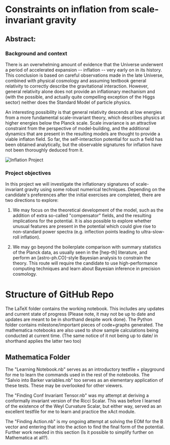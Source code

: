 # Constraints on inflation from scale-invariant gravity

## Abstract:

### Background and context

There is an overwhelming amount of evidence that the Universe underwent a period of accelerated expansion -- inflation -- very early on in its history.  This conclusion is based on careful observations made in the late Universe, combined with physical cosmology and assuming textbook general relativity to correctly describe the gravitational interaction. However, general relativity alone does not provide an inflationary mechanism and (with the possible, and actually quite compelling exception of the Higgs sector) neither does the Standard Model of particle physics.

An interesting possibility is that general relativity descends at low energies from a more fundamental scale-invariant theory, which describes physics at higher energies below the Planck scale. Scale invariance is an attractive constraint from the perspective of model-building, and the additional dynamics that are present in the resulting models are thought to provide a viable inflaton field. So far, the self-interaction potential for such a field has been obtained analytically, but the observable signatures for inflation have not been thoroughly deduced from it.

![Inflation Project](https://github.com/user-attachments/assets/d4b707f2-b61b-4626-ad58-741cbc45fa6c)

### Project objectives

In this project we will investigate the inflationary signatures of scale-invariant gravity using some robust numerical techniques. Depending on the candidate's preferences after the initial exercises are completed, there are two directions to explore:

1. We may focus on the theoretical development of the model, such as the addition of extra so-called "compensator" fields, and the resulting implications for the potential. It is also possible to explore whether unusual features are present in the potential which could give rise to non-standard power spectra (e.g. inflection points leading to ultra-slow-roll inflation).

2. We may go beyond the boilerplate comparison with summary statistics of the Planck data, as usually seen in the [hep-th] literature, and perform an [astro-ph.CO]-style Bayesian analysis to constrain the theory. This route will require the candidate to use high-performance computing techniques and learn about Bayesian inference in precision cosmology.


# Structure of GitHub Repo

The LaTeX folder contains the working notebook. This includes any updates and current state of progress (Please note, it may not be up to date and updates are meant to be in shorthand despite work done). The Python folder contains milestone/important pieces of code+graphs generated. The mathematica notebooks are also used to show sample calculations being conducted at current time. (The same notice of it not being up to date/ in shorthand applies the latter two too)

## Mathematica Folder

The "Learning Notebook.nb" serves as an introductory testfile + playground for me to learn the commands used in the rest of the notebooks. The "Salvio into Barker variables.nb" too serves as an elementary application of these tests. These may be overlooked for other viewers.

The "Finding Conf Invariant Tensor.nb" was my attempt at deriving a conformally invariant version of the Ricci Scalar. This was before I learned of the existence of the Weyl Curvature Scalar, but either way, served as an excellent testfile for me to learn and practice the xAct module.

The "Finding Action.nb" is my ongoing attempt at solving the EOM for the B vector and entering that into the action to find the final form of the potential. Further work needed in this section (Is it possible to simplify further on Mathematica at all?).